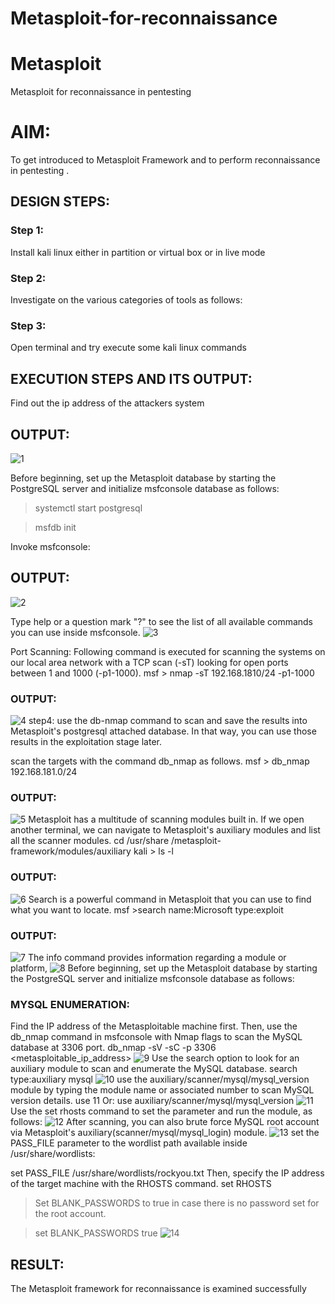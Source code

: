 # Metasploit-for-reconnaissance
# Metasploit
Metasploit for reconnaissance in pentesting

# AIM:

To get introduced to Metasploit Framework and to  perform reconnaissance  in pentesting .

## DESIGN STEPS:

### Step 1:

Install kali linux either in partition or virtual box or in live mode

### Step 2:

Investigate on the various categories of tools as follows:

### Step 3:

Open terminal and try execute some kali linux commands

## EXECUTION STEPS AND ITS OUTPUT:
Find out the ip address of the attackers system

## OUTPUT:
![1](https://github.com/user-attachments/assets/d77b82f5-80a2-4278-8385-53892f36a35f)

Before beginning, set up the Metasploit database by starting the PostgreSQL server and initialize msfconsole database as follows:

> systemctl start postgresql

> msfdb init

Invoke msfconsole:
## OUTPUT:
![2](https://github.com/user-attachments/assets/b8bf9cbb-7412-4faa-b946-96ab879413d6)

Type help or a question mark "?" to see the list of all available commands you can use inside msfconsole.
![3](https://github.com/user-attachments/assets/7f0e6f75-d936-435b-8525-360d30f78ba6)

Port Scanning: Following command is executed for scanning the systems on our local area network with a TCP scan (-sT) looking for open ports between 1 and 1000 (-p1-1000). msf > nmap -sT 192.168.1810/24 -p1-1000

### OUTPUT:
![4](https://github.com/user-attachments/assets/740aa286-edc7-442a-97c7-faec71979e4b)
step4: use the db-nmap command to scan and save the results into Metasploit's postgresql attached database. In that way, you can use those results in the exploitation stage later.

scan the targets with the command db_nmap as follows. msf > db_nmap 192.168.181.0/24

### OUTPUT:
![5](https://github.com/user-attachments/assets/393daa7f-8038-4e5b-a5e5-61fc0dc4eb5b)
Metasploit has a multitude of scanning modules built in. If we open another terminal, we can navigate to Metasploit's auxiliary modules and list all the scanner modules. cd /usr/share /metasploit-framework/modules/auxiliary kali > ls -l

### OUTPUT:
![6](https://github.com/user-attachments/assets/374161d1-8cd9-4bdd-b494-f57af92bf0fe)
Search is a powerful command in Metasploit that you can use to find what you want to locate. msf >search name:Microsoft type:exploit

### OUTPUT:
![7](https://github.com/user-attachments/assets/13248041-b738-4472-b5b1-dafc456637fa)
The info command provides information regarding a module or platform,
![8](https://github.com/user-attachments/assets/792a0809-2759-490f-b516-95edc775592c)
Before beginning, set up the Metasploit database by starting the PostgreSQL server and initialize msfconsole database as follows:

### MYSQL ENUMERATION:
Find the IP address of the Metasploitable machine first. Then, use the db_nmap command in msfconsole with Nmap flags to scan the MySQL database at 3306 port. db_nmap -sV -sC -p 3306 <metasploitable_ip_address>
![9](https://github.com/user-attachments/assets/cb6ef237-2f5b-4cea-bcee-0d91b4c8984e)
Use the search option to look for an auxiliary module to scan and enumerate the MySQL database. search type:auxiliary mysql
![10](https://github.com/user-attachments/assets/9c2ed021-733c-4b03-94a9-56978879ac5c)
use the auxiliary/scanner/mysql/mysql_version module by typing the module name or associated number to scan MySQL version details. use 11 Or: use auxiliary/scanner/mysql/mysql_version
![11](https://github.com/user-attachments/assets/c3e7fa5b-c278-478d-bb53-c777e60c5248)
Use the set rhosts command to set the parameter and run the module, as follows:
![12](https://github.com/user-attachments/assets/58a10ad3-ab9c-4e47-b9e2-c2b81e5ce39c)
 After scanning, you can also brute force MySQL root account via Metasploit's auxiliary(scanner/mysql/mysql_login) module.
![13](https://github.com/user-attachments/assets/d209fee9-08a5-4749-8acd-81dec984269d)
set the PASS_FILE parameter to the wordlist path available inside /usr/share/wordlists:

set PASS_FILE /usr/share/wordlists/rockyou.txt Then, specify the IP address of the target machine with the RHOSTS command. set RHOSTS

> Set BLANK_PASSWORDS to true in case there is no password set for the root account.

> set BLANK_PASSWORDS true
![14](https://github.com/user-attachments/assets/ed39c52f-ee96-4bc8-aa88-adce63df05f4)


## RESULT:
The Metasploit framework for reconnaissance is  examined successfully
